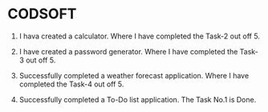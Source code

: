 # CODSOFT

1) I hava created a calculator.
Where I have completed the Task-2 out off 5.

2) I have created a password generator. Where I have completed the Task-3 out off 5.

3) Successfully completed a weather forecast application. Where I have completed the Task-4 out off 5.

4) Successfully completed a To-Do list application. The Task No.1 is Done.








